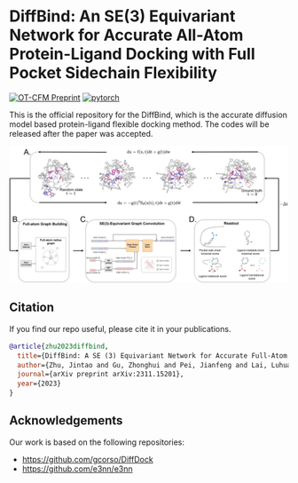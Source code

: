 # DiffBind: An SE(3) Equivariant Network for Accurate All-Atom Protein-Ligand Docking with Full Pocket Sidechain Flexibility

[![OT-CFM Preprint](http://img.shields.io/badge/paper-arxiv.2311.15201-B31B1B.svg)](https://arxiv.org/abs/2311.15201)
[![pytorch](https://img.shields.io/badge/PyTorch_1.13+-ee4c2c?logo=pytorch&logoColor=white)](https://pytorch.org/get-started/locally/)

This is the official repository for the DiffBind, which is the accurate diffusion model based protein-ligand flexible docking method. The codes will be released after the paper was accepted.

![header ](images/arch.png)

## Citation
If you find our repo useful, please cite it in your publications.

```bibtex
@article{zhu2023diffbind,
  title={DiffBind: A SE (3) Equivariant Network for Accurate Full-Atom Semi-Flexible Protein-Ligand Docking},
  author={Zhu, Jintao and Gu, Zhonghui and Pei, Jianfeng and Lai, Luhua},
  journal={arXiv preprint arXiv:2311.15201},
  year={2023}
}
```

## Acknowledgements
Our work is based on the following repositories:
- https://github.com/gcorso/DiffDock
- https://github.com/e3nn/e3nn
